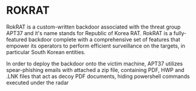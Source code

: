 # ROKRAT

RokRAT is a custom-written backdoor associated with the threat group APT37 and it's name stands for Republic of Korea RAT. RokRAT is a fully-featured backdoor complete with a comprehensive set of features that empower its operators to perform efficient surveillance on the targets, in particular South Korean entities.

In order to deploy the backdoor onto the victim machine, APT37 utilizes spear-phishing emails with attached a zip file, containing PDF, HWP and .LNK files that act as decoy PDF documents, hiding powershell commands executed under the radar
